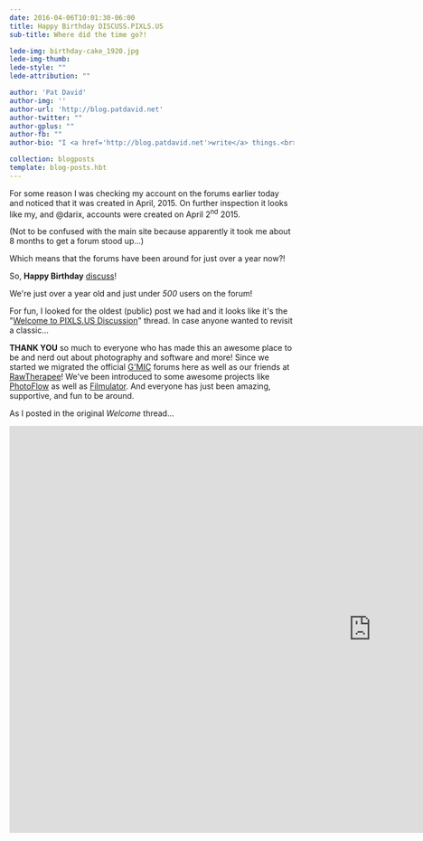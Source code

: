 ```yaml
---
date: 2016-04-06T10:01:30-06:00 
title: Happy Birthday DISCUSS.PIXLS.US
sub-title: Where did the time go?!

lede-img: birthday-cake_1920.jpg
lede-img-thumb: 
lede-style: ""
lede-attribution: ""

author: 'Pat David'
author-img: ''
author-url: 'http://blog.patdavid.net'
author-twitter: ""
author-gplus: ""
author-fb: ""
author-bio: "I <a href='http://blog.patdavid.net'>write</a> things.<br>I <a href='http://www.flickr.com/photos/patdavid'>photograph</a> things.<br>Sometimes they <a href='https://pixls.us'>meet</a>."

collection: blogposts 
template: blog-posts.hbt
---
```


For some reason I was checking my account on the forums earlier today and noticed that it was created in April, 2015.  On further inspection it looks like my, and @darix, accounts were created on April 2<sup>nd</sup> 2015.

(Not to be confused with the main site because apparently it took me about 8 months to get a forum stood up...)

Which means that the forums have been around for just over a year now?!

So, **Happy Birthday** [discuss][]!

[discuss]: https://discuss.pixls.us

<!-- more -->


We're just over a year old and just under *500* users on the forum!

For fun, I looked for the oldest (public) post we had and it looks like it's the "[Welcome to PIXLS.US Discussion][welcome]" thread.  In case anyone wanted to revisit a classic...

[welcome]: https://discuss.pixls.us/t/welcome-to-pixls-us-discussion/8?u=patdavid



**THANK YOU** so much to everyone who has made this an awesome place to be and nerd out about photography and software and more!  Since we started we migrated the official [G'MIC][] forums here as well as our friends at [RawTherapee][]!
We've been introduced to some awesome projects like [PhotoFlow][] as well as [Filmulator][].  And everyone has just been amazing, supportive, and fun to be around.

[G'MIC]: http://gmic.eu
[RawTherapee]: http://rawtherapee.com
[PhotoFlow]: http://aferrero2707.github.io/PhotoFlow/
[Filmulator]: https://github.com/CarVac/filmulator-gui

As I posted in the original _Welcome_ thread...

<div class='big-vid'>
<div class='fluid-vid'>
<iframe width="1280" height="720" src="https://www.youtube-nocookie.com/embed/StTqXEQ2l-Y?rel=0" frameborder="0" allowfullscreen></iframe>
</div>
</div>

